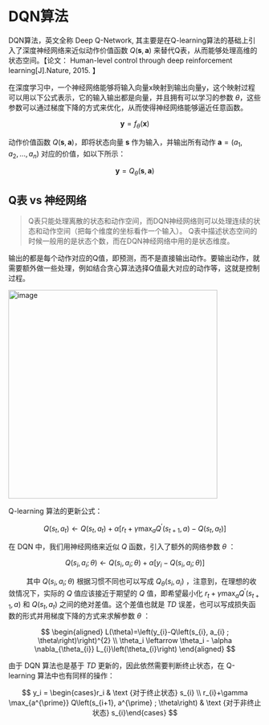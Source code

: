 # DQN算法
DQN算法，英文全称 Deep Q-Network, 其主要是在Q-learning算法的基础上引入了深度神经网络来近似动作价值函数 $Q(\boldsymbol{s},\boldsymbol{a})$ 来替代Q表，从而能够处理高维的状态空间。【论文： Human-level control through deep reinforcement learning[J].Nature, 2015. 】

在深度学习中，一个神经网络能够将输入向量x映射到输出向量y，这个映射过程可以用以下公式表示，它的输入输出都是向量，并且拥有可以学习的参数 $\theta$，这些参数可以通过梯度下降的方式来优化，从而使得神经网络能够逼近任意函数。

$$
\boldsymbol{y} = f_{\theta}(\boldsymbol{x})
$$

动作价值函数 $Q(\boldsymbol{s},\boldsymbol{a})$，即将状态向量 $\boldsymbol{s}$ 作为输入，并输出所有动作 $\boldsymbol{a} = (a_1,a_2,...,a_n)$ 对应的价值，如以下所示：

$$
\boldsymbol{y} = Q_{\theta}(\boldsymbol{s},\boldsymbol{a})
$$

## Q表 vs 神经网络
> Q表只能处理离散的状态和动作空间，而DQN神经网络则可以处理连续的状态和动作空间（把每个维度的坐标看作一个输入）。
> Q表中描述状态空间的时候一般用的是状态个数，而在DQN神经网络中用的是状态维度。

输出的都是每个动作对应的Q值，即预测，而不是直接输出动作。要输出动作，就需要额外做一些处理，例如结合贪心算法选择Q值最大对应的动作等，这就是控制过程。

<img width="416" alt="image" src="https://github.com/superkong001/learning_in_datawhale/assets/37318654/584958fc-116d-4751-8e89-10b892fa460e">

 $\text{Q-learning}$ 算法的更新公式：

$$
Q(s_t,a_t) \leftarrow Q(s_t,a_t)+\alpha[r_t+\gamma\max_{a}Q^{\prime}(s_{t+1},a)-Q(s_t,a_t)]
$$

在 $\text{DQN}$ 中，我们用神经网络来近似 $Q$ 函数，引入了额外的网络参数 $\theta$ ：

$$
Q\left(s_{i}, a_{i} ; \theta\right) \leftarrow Q\left(s_{i}, a_{i} ; \theta\right)+\alpha[y_i-Q\left(s_{i}, a_{i} ; \theta\right)]
$$

$\qquad$ 其中 $Q\left(s_{i}, a_{i} ; \theta\right)$ 根据习惯不同也可以写成 $Q_{\theta}(s_{i}, a_{i})$ ，注意到，在理想的收敛情况下，实际的 $Q$ 值应该接近于期望的 $Q$ 值，即希望最小化 $r_t+\gamma\max_{a}Q^{\prime}(s_{t+1},a)$ 和 $Q(s_t,a_t)$ 之间的绝对差值。这个差值也就是 $TD$ 误差，也可以写成损失函数的形式并用梯度下降的方式来求解参数 $\theta$ ：

$$
\begin{aligned}
L(\theta)=\left(y_{i}-Q\left(s_{i}, a_{i} ; \theta\right)\right)^{2} \\
\theta_i \leftarrow \theta_i - \alpha \nabla_{\theta_{i}} L_{i}\left(\theta_{i}\right)
\end{aligned}
$$

由于 $\text{DQN}$ 算法也是基于 $TD$ 更新的，因此依然需要判断终止状态，在 $\text{Q-learning}$ 算法中也有同样的操作：

$$
y_i = \begin{cases}r_i & \text {对于终止状态} s_{i} \\ r_{i}+\gamma \max_{a^{\prime}} Q\left(s_{i+1}, a^{\prime} ; \theta\right) & \text {对于非终止状态} s_{i}\end{cases}
$$





